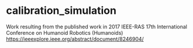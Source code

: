 # calibration_simulation
Work resulting from the published work in 2017 IEEE-RAS 17th International Conference on Humanoid Robotics (Humanoids)
https://ieeexplore.ieee.org/abstract/document/8246904/
